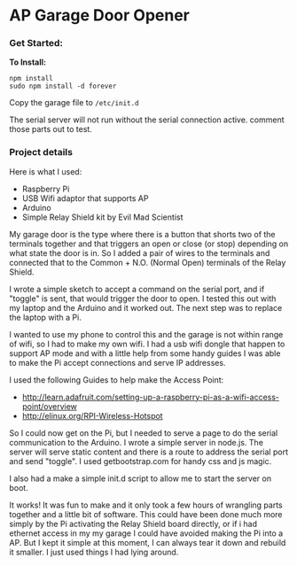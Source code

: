 AP Garage Door Opener
=====================

### Get Started:

**To Install:**

```
npm install
sudo npm install -d forever
```

Copy the garage file to `/etc/init.d`

The serial server will not run without the serial connection active. comment those parts out to test.

### Project details

Here is what I used:

- Raspberry Pi
- USB Wifi adaptor that supports AP
- Arduino
- Simple Relay Shield kit by Evil Mad Scientist

My garage door is the type where there is a button that shorts two of the terminals together and that triggers an open or close (or stop) depending on what state the door is in. So I added a pair of wires to the terminals and connected that to the Common + N.O. (Normal Open) terminals of the Relay Shield.

I wrote a simple sketch to accept a command on the serial port, and if "toggle" is sent, that would trigger the door to open. I tested this out with my laptop and the Arduino and it worked out. The next step was to replace the laptop with a Pi.

I wanted to use my phone to control this and the garage is not within range of wifi, so I had to make my own wifi. I had a usb wifi dongle that happen to support AP mode and with a little help from some handy guides I was able to make the Pi accept connections and serve IP addresses. 

I used the following Guides to help make the Access Point:

- http://learn.adafruit.com/setting-up-a-raspberry-pi-as-a-wifi-access-point/overview
- http://elinux.org/RPI-Wireless-Hotspot

So I could now get on the Pi, but I needed to serve a page to do the serial communication to the Arduino. I wrote a simple server in node.js. The server will serve static content and there is a route to address the serial port and send "toggle". I used getbootstrap.com for handy css and js magic.

I also had a make a simple init.d script to allow me to start the server on boot.

It works! It was fun to make and it only took a few hours of wrangling parts together and a little bit of software. This could have been done much more simply by the Pi activating the Relay Shield board directly, or if i had ethernet access in my my garage I could have avoided making the Pi into a AP. But I kept it simple at this moment, I can always tear it down and rebuild it smaller. I just used things I had lying around. 